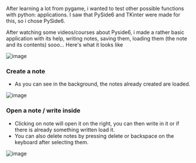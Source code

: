 After learning a lot from pygame, i wanted to test other possible functions with python: applications.
I saw that PySide6 and TKinter were made for this, so i chose PySide6.

After watching some videos/courses about Pyside6, i made a rather basic application with its help, writing notes, saving them, loading them (the note and its contents) sooo... Here's what it looks like

![image](https://github.com/user-attachments/assets/00553c65-3c93-4d40-9766-f13e10b6f86a)

### Create a note 
- As you can see in the background, the notes already created are loaded.

![image](https://github.com/user-attachments/assets/940308ef-6fa2-4968-813a-ea3d562e1116)

### Open a note / write inside
- Clicking on note will open it on the right, you can then write in it or if there is already something written load it.
- You can also delete notes by pressing delete or backspace on the keyboard after selecting them.

![image](https://github.com/user-attachments/assets/50320ae3-be65-4741-a73b-f6f36bf0b22e)
